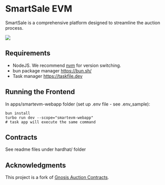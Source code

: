 
# SmartSale EVM

SmartSale is a comprehensive platform designed to streamline the auction process.

![](https://cdn.eosnation.io/pomelo/project_logos/fc190531-e0ed-4018-be9b-2a4323829bb8.png?webp=true&resize=1500&animated=true)

## Requirements

- NodeJS. We recommend [nvm](https://github.com/nvm-sh/nvm) for version switching.
- bun package manager https://bun.sh/
- Task manager https://taskfile.dev

## Running the Frontend

In apps/smartevm-webapp folder (set up .env file - see .env_sample):

```
bun install
turbo run dev --scope="smartevm-webapp" 
# task app will execute the same command
```

## Contracts

See readme files under hardhat/ folder

## Acknowledgments

This project is a fork of [Gnosis Auction Contracts](https://github.com/Gnosis-Auction/auction-contracts).
